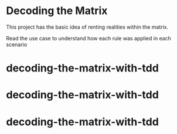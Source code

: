 # Decoding the Matrix

This project has the basic idea of ​​renting realities within the matrix.

Read the use case to understand how each rule was applied in each scenario



# decoding-the-matrix-with-tdd
# decoding-the-matrix-with-tdd
# decoding-the-matrix-with-tdd
